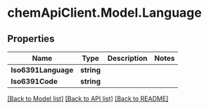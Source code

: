 # chemApiClient.Model.Language
## Properties

Name | Type | Description | Notes
------------ | ------------- | ------------- | -------------
**Iso6391Language** | **string** |  | 
**Iso6391Code** | **string** |  | 

[[Back to Model list]](../README.md#documentation-for-models) [[Back to API list]](../README.md#documentation-for-api-endpoints) [[Back to README]](../README.md)

